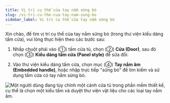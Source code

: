 ```yaml
---
title: Vị trí cụ thể của tay nắm sừng bò
slug: /vi-tri-cu-the-cua-tay-nam-sung-bo
sidebar_label: Vị trí cụ thể của tay nắm sừng bò
---
```


Xin chào, để tìm vị trí cụ thể của tay nắm sừng bò (trong thư viện kiểu dáng tấm cửa), vui lòng thực hiện theo các bước sau:

1. Nhấp chuột phải vào (①) tấm cửa tủ, chọn (②) **Cửa (Door)**, sau đó chọn (③) **Kiểu dáng tấm cửa (Panel style)** để sửa đổi.

2. Vào thư viện kiểu dáng tấm cửa, chọn mục (④) **Tay nắm âm (Embedded handle)**, hoặc nhập trực tiếp "sừng bò" để tìm kiếm và sử dụng tấm cửa có tay nắm sừng bò.

![Một người dùng đang tùy chỉnh một cánh cửa tủ trong phần mềm thiết kế, cụ thể là chọn một kiểu tấm và duyệt thư viện vật liệu cho các loại tay nắm âm.](https://storage.googleapis.com/jegavn_kb/images/7966173e-7982-487a-9e96-b47d83c5c4fd.png)